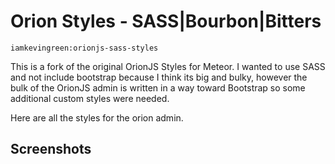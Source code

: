 Orion Styles - SASS|Bourbon|Bitters
============

```
iamkevingreen:orionjs-sass-styles
```
This is a fork of the original OrionJS Styles for Meteor. I wanted to use SASS and not include bootstrap because I think its
big and bulky, however the bulk of the OrionJS admin is written in a way toward Bootstrap so some additional custom
styles were needed.

Here are all the styles for the orion admin.


## Screenshots
